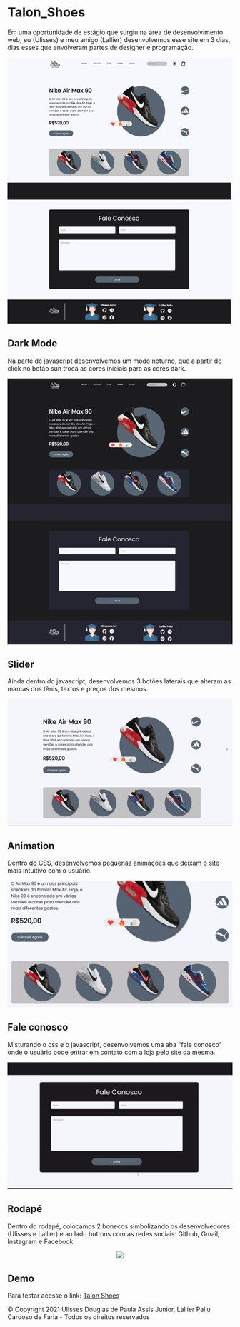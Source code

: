 # Talon_Shoes
Em uma oportunidade de estágio que surgiu na área de desenvolvimento web, eu (Ulisses) e meu amigo (Lallier) desenvolvemos esse site em 3 dias, dias esses que envolveram partes de designer e programação.
<p align="center">
<img src="assets/img/Demo_L.png">
<p>

## Dark Mode
Na parte de javascript desenvolvemos um modo noturno, que a partir do click no botão sun troca as cores iniciais para as cores dark.
<p align="center">
<img src="assets/img/Demo_D.png">
<p>

## Slider
Ainda dentro do javascript, desenvolvemos 3 botões laterais que alteram as marcas dos tênis, textos e preços dos mesmos.
<p align="center">
<img src="assets/img/Demo_Slider.gif">
<p>
  
## Animation
Dentro do CSS, desenvolvemos pequenas animações que deixam o site mais intuitivo com o usuário.
<p align="center">
<img src="assets/img/Demo_Animation.gif">
<p>

## Fale conosco
Misturando o css e o javascript, desenvolvemos uma aba "fale conosco" onde o usuário pode entrar em contato com a loja pelo site da mesma.
<p align="center">
<img src="assets/img/Demo_Email.gif">
<p>
  
## Rodapé
Dentro do rodapé, colocamos 2 bonecos simbolizando os desenvolvedores (Ulisses e Lallier) e ao lado buttons com as redes sociais: Github, Gmail, Instagram e Facebook.
<p align="center">
<img src="assets/img/Demo_Rodape.gif">
<p>

## Demo
Para testar acesse o link: 
<a href="https://ulissesjunior.github.io/Talon_Shoes/" target="_blank" >Talon Shoes</a>
  
© Copyright 2021 Ulisses Douglas de Paula Assis Junior, Lallier Pallu Cardoso de Faria - Todos os direitos reservados
